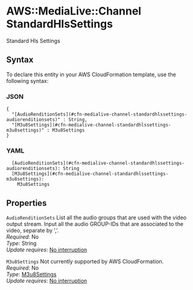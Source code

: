 # AWS::MediaLive::Channel StandardHlsSettings<a name="aws-properties-medialive-channel-standardhlssettings"></a>

Standard Hls Settings

## Syntax<a name="aws-properties-medialive-channel-standardhlssettings-syntax"></a>

To declare this entity in your AWS CloudFormation template, use the following syntax:

### JSON<a name="aws-properties-medialive-channel-standardhlssettings-syntax.json"></a>

```
{
  "[AudioRenditionSets](#cfn-medialive-channel-standardhlssettings-audiorenditionsets)" : String,
  "[M3u8Settings](#cfn-medialive-channel-standardhlssettings-m3u8settings)" : M3u8Settings
}
```

### YAML<a name="aws-properties-medialive-channel-standardhlssettings-syntax.yaml"></a>

```
  [AudioRenditionSets](#cfn-medialive-channel-standardhlssettings-audiorenditionsets): String
  [M3u8Settings](#cfn-medialive-channel-standardhlssettings-m3u8settings): 
    M3u8Settings
```

## Properties<a name="aws-properties-medialive-channel-standardhlssettings-properties"></a>

`AudioRenditionSets`  <a name="cfn-medialive-channel-standardhlssettings-audiorenditionsets"></a>
List all the audio groups that are used with the video output stream\. Input all the audio GROUP\-IDs that are associated to the video, separate by ','\.  
*Required*: No  
*Type*: String  
*Update requires*: [No interruption](https://docs.aws.amazon.com/AWSCloudFormation/latest/UserGuide/using-cfn-updating-stacks-update-behaviors.html#update-no-interrupt)

`M3u8Settings`  <a name="cfn-medialive-channel-standardhlssettings-m3u8settings"></a>
Not currently supported by AWS CloudFormation\.  
*Required*: No  
*Type*: [M3u8Settings](aws-properties-medialive-channel-m3u8settings.md)  
*Update requires*: [No interruption](https://docs.aws.amazon.com/AWSCloudFormation/latest/UserGuide/using-cfn-updating-stacks-update-behaviors.html#update-no-interrupt)